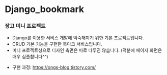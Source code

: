 # Django_bookmark
### 장고 미니 프로젝트
- Django를 이용한 서비스 개발에 익숙해지기 위한 기본 프로젝트입니다.
- CRUD 기본 기능을 구현한 북마크 서비스입니다.
- 미니 프로젝트성으로 디자인 측면은 따로 다루진 않습니다. (덕분에 페이지 화면은 매우 심플합니다^^)



* 구현 과정: https://ongs-blog.tistory.com/
